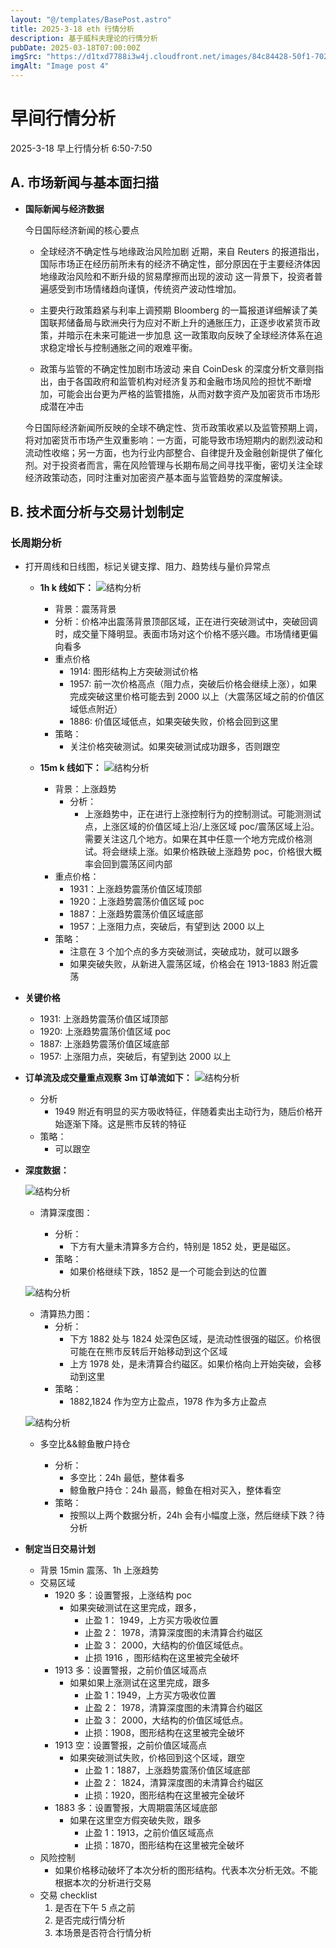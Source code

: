 ```yaml
---
layout: "@/templates/BasePost.astro"
title: 2025-3-18 eth 行情分析
description: 基于威科夫理论的行情分析
pubDate: 2025-03-18T07:00:00Z
imgSrc: "https://d1txd7788i3w4j.cloudfront.net/images/84c84428-50f1-7025-b778-548a97e9da87/2025-03-17/1742254249508-tradingview15m.jpg"
imgAlt: "Image post 4"
---
```


# 早间行情分析

2025-3-18 早上行情分析 6:50-7:50

## A. 市场新闻与基本面扫描

- **国际新闻与经济数据**

  今日国际经济新闻的核心要点

  - 全球经济不确定性与地缘政治风险加剧
    近期，来自 Reuters 的报道指出，国际市场正在经历前所未有的经济不确定性，部分原因在于主要经济体因地缘政治风险和不断升级的贸易摩擦而出现的波动 这一背景下，投资者普遍感受到市场情绪趋向谨慎，传统资产波动性增加。

  - 主要央行政策趋紧与利率上调预期
    Bloomberg 的一篇报道详细解读了美国联邦储备局与欧洲央行为应对不断上升的通胀压力，正逐步收紧货币政策，并暗示在未来可能进一步加息 这一政策取向反映了全球经济体系在追求稳定增长与控制通胀之间的艰难平衡。
  - 政策与监管的不确定性加剧市场波动
    来自 CoinDesk 的深度分析文章则指出，由于各国政府和监管机构对经济复苏和金融市场风险的担忧不断增加，可能会出台更为严格的监管措施，从而对数字资产及加密货币市场形成潜在冲击

  今日国际经济新闻所反映的全球不确定性、货币政策收紧以及监管预期上调，将对加密货币市场产生双重影响：一方面，可能导致市场短期内的剧烈波动和流动性收缩；另一方面，也为行业内部整合、自律提升及金融创新提供了催化剂。对于投资者而言，需在风险管理与长期布局之间寻找平衡，密切关注全球经济政策动态，同时注重对加密资产基本面与监管趋势的深度解读。

## B. 技术面分析与交易计划制定

### 长周期分析

- 打开周线和日线图，标记关键支撑、阻力、趋势线与量价异常点

  - **1h k 线如下：**
    ![结构分析](https://d1txd7788i3w4j.cloudfront.net/images/84c84428-50f1-7025-b778-548a97e9da87/2025-03-17/1742254247708-tradingview1h-2.jpg)

    - 背景：震荡背景
    - 分析：价格冲出震荡背景顶部区域，正在进行突破测试中，突破回调时，成交量下降明显。表面市场对这个价格不感兴趣。市场情绪更偏向看多
    - 重点价格
      - 1914: 图形结构上方突破测试价格
      - 1957: 前一次价格高点（阻力点，突破后价格会继续上涨），如果完成突破这里价格可能去到 2000 以上（大震荡区域之前的价值区域低点附近）
      - 1886: 价值区域低点，如果突破失败，价格会回到这里
    - 策略：
      - 关注价格突破测试。如果突破测试成功跟多，否则跟空

  - **15m k 线如下：**
    ![结构分析](https://d1txd7788i3w4j.cloudfront.net/images/84c84428-50f1-7025-b778-548a97e9da87/2025-03-17/1742254249508-tradingview15m.jpg)
    - 背景：上涨趋势
      - 分析：
        - 上涨趋势中，正在进行上涨控制行为的控制测试。可能测测试点，上涨区域的价值区域上沿/上涨区域 poc/震荡区域上沿。需要关注这几个地方。如果在其中任意一个地方完成价格测试。将会继续上涨。如果价格跌破上涨趋势 poc，价格很大概率会回到震荡区间内部
    - 重点价格：
      - 1931：上涨趋势震荡价值区域顶部
      - 1920：上涨趋势震荡价值区域 poc
      - 1887：上涨趋势震荡价值区域底部
      - 1957：上涨阻力点，突破后，有望到达 2000 以上
    - 策略：
      - 注意在 3 个加个点的多方突破测试，突破成功，就可以跟多
      - 如果突破失败，从新进入震荡区域，价格会在 1913-1883 附近震荡

- **关键价格**
  - 1931: 上涨趋势震荡价值区域顶部
  - 1920: 上涨趋势震荡价值区域 poc
  - 1887: 上涨趋势震荡价值区域底部
  - 1957: 上涨阻力点，突破后，有望到达 2000 以上
- **订单流及成交量重点观察**
  **3m 订单流如下：**
  ![结构分析](https://d1txd7788i3w4j.cloudfront.net/images/84c84428-50f1-7025-b778-548a97e9da87/2025-03-17/1742254248042-tradinglite3m.jpg)
  - 分析
    - 1949 附近有明显的买方吸收特征，伴随着卖出主动行为，随后价格开始逐渐下降。这是熊市反转的特征
  - 策略：
    - 可以跟空
- **深度数据：**

  ![结构分析](https://d1txd7788i3w4j.cloudfront.net/images/84c84428-50f1-7025-b778-548a97e9da87/2025-03-17/1742254244596-hyblock-liq-level.jpg)

  - 清算深度图：

    - 分析：
      - 下方有大量未清算多方合约，特别是 1852 处，更是磁区。
    - 策略：
      - 如果价格继续下跌，1852 是一个可能会到达的位置

  ![结构分析](https://d1txd7788i3w4j.cloudfront.net/images/84c84428-50f1-7025-b778-548a97e9da87/2025-03-17/1742254244653-hyblock-liq-heap.jpg)

  - 清算热力图：
    - 分析：
      - 下方 1882 处与 1824 处深色区域，是流动性很强的磁区。价格很可能在在熊市反转后开始移动到这个区域
      - 上方 1978 处，是未清算合约磁区。如果价格向上开始突破，会移动到这里
    - 策略：
      - 1882,1824 作为空方止盈点，1978 作为多方止盈点

  ![结构分析](https://d1txd7788i3w4j.cloudfront.net/images/84c84428-50f1-7025-b778-548a97e9da87/2025-03-17/1742254244668-hyblock-gawr.jpg)

  - 多空比&&鲸鱼散户持仓

    - 分析：
      - 多空比：24h 最低，整体看多
      - 鲸鱼散户持仓：24h 最高，鲸鱼在相对买入，整体看空
    - 策略：
      - 按照以上两个数据分析，24h 会有小幅度上涨，然后继续下跌？待分析

- **制定当日交易计划**
  - 背景
    15min 震荡、1h 上涨趋势
  - 交易区域
    - 1920 多：设置警报，上涨结构 poc
      - 如果突破测试在这里完成，跟多，
        - 止盈 1： 1949，上方买方吸收位置
        - 止盈 2： 1978，清算深度图的未清算合约磁区
        - 止盈 3： 2000，大结构的价值区域低点。
        - 止损 1916 ，图形结构在这里被完全破坏
    - 1913 多：设置警报，之前价值区域高点
      - 如果如果上涨测试在这里完成，跟多
        - 止盈 1：1949，上方买方吸收位置
        - 止盈 2： 1978，清算深度图的未清算合约磁区
        - 止盈 3： 2000，大结构的价值区域低点。
        - 止损：1908，图形结构在这里被完全破坏
    - 1913 空：设置警报，之前价值区域高点
      - 如果突破测试失败，价格回到这个区域，跟空
        - 止盈 1：1887，上涨趋势震荡价值区域底部
        - 止盈 2： 1824，清算深度图的未清算合约磁区
        - 止损：1920，图形结构在这里被完全破坏
    - 1883 多：设置警报，大周期震荡区域底部
      - 如果在这里空方假突破失败，跟多
        - 止盈 1：1913，之前价值区域高点
        - 止损：1870，图形结构在这里被完全破坏
  - 风险控制
    - 如果价格移动破坏了本次分析的图形结构。代表本次分析无效。不能根据本次的分析进行交易
  - 交易 checklist
    1. 是否在下午 5 点之前
    2. 是否完成行情分析
    3. 本场景是否符合行情分析
